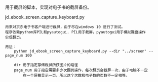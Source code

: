 用于截屏的脚本，实现对电子书的截屏备份。

jd_ebook_screen_capture_keyboard.py 
    
    用来对京东电子书客户端进行截屏，由于尽在windows 10 进行了测试。
    程序依赖python库PIL和pyautogui. PIL用于截屏，pyautogui用于模拟键盘操作
    实现翻页。
    
    用法：
        python jd_ebook_screen_capture_keyboard.py --dir "../screen" --page_num 100
    
        dir 用于指定存储截屏所获图片的路径
        page_num 用于指定需要多少次翻页操作，每次翻页会截屏一次，由于电脑不一定
            在一个屏幕显示一页，所以这个次数和电子数的页数不一定相等。